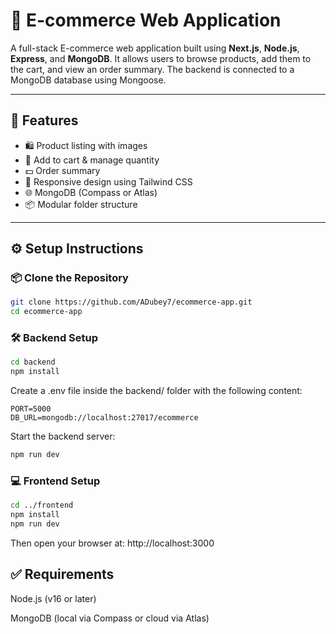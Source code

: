 # 🛒 E-commerce Web Application

A full-stack E-commerce web application built using **Next.js**, **Node.js**, **Express**, and **MongoDB**. It allows users to browse products, add them to the cart, and view an order summary. The backend is connected to a MongoDB database using Mongoose.

---

## 🚀 Features

- 🛍️ Product listing with images  
- 🛒 Add to cart & manage quantity  
- 💵 Order summary  
- 📱 Responsive design using Tailwind CSS  
- 🌐 MongoDB (Compass or Atlas)  
- 📦 Modular folder structure  

---

## ⚙️ Setup Instructions

### 📦 Clone the Repository

```bash
git clone https://github.com/ADubey7/ecommerce-app.git
cd ecommerce-app
```
### 🛠️ Backend Setup
```bash
cd backend
npm install
```
Create a .env file inside the backend/ folder with the following content:
```env
PORT=5000
DB_URL=mongodb://localhost:27017/ecommerce
```
Start the backend server:
```bash
npm run dev
```
### 💻 Frontend Setup
```bash
cd ../frontend
npm install
npm run dev
```
Then open your browser at: http://localhost:3000

## ✅ Requirements
Node.js (v16 or later)

MongoDB (local via Compass or cloud via Atlas)

